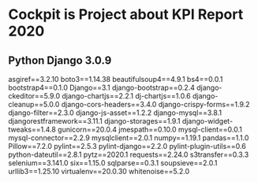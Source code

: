 # Cockpit is Project about KPI Report 2020
## Python Django 3.0.9
asgiref==3.2.10
boto3==1.14.38
beautifulsoup4==4.9.1
bs4==0.0.1
bootstrap4==0.1.0
Django==3.1
django-bootstrap==0.2.4
django-ckeditor==5.9.0
django-chartjs==2.2.1
dj-chartjs==1.0.6
django-cleanup==5.0.0
django-cors-headers==3.4.0
django-crispy-forms==1.9.2
django-filter==2.3.0
django-js-asset==1.2.2
django-mysql==3.8.1
djangorestframework==3.11.1
django-storages==1.9.1
django-widget-tweaks==1.4.8
gunicorn==20.0.4
jmespath==0.10.0
mysql-client==0.0.1
mysql-connector==2.2.9
mysqlclient==2.0.1
numpy==1.19.1
pandas==1.1.0
Pillow==7.2.0
pylint==2.5.3
pylint-django==2.2.0
pylint-plugin-utils==0.6
python-dateutil==2.8.1
pytz==2020.1
requests==2.24.0
s3transfer==0.3.3
selenium==3.141.0
six==1.15.0
sqlparse==0.3.1
soupsieve==2.0.1
urllib3==1.25.10
virtualenv==20.0.30
whitenoise==5.2.0